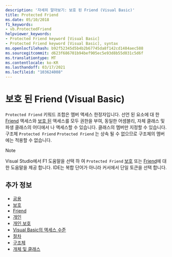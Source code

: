 ```yaml
---
description: '자세히 알아보기: 보호 된 Friend (Visual Basic)'
title: Protected Friend
ms.date: 05/10/2018
f1_keywords:
- vb.ProtectedFriend
helpviewer_keywords:
- Protected Friend keyword [Visual Basic]
- Protected Friend keyword [Visual Basic], syntax
ms.openlocfilehash: b92f52345d5b4b2b67745da8f142cd1484aec588
ms.sourcegitcommit: d623f686701b94bef905ec5e93d8b55d031c5d6f
ms.translationtype: MT
ms.contentlocale: ko-KR
ms.lasthandoff: 03/17/2021
ms.locfileid: "103624008"
---
```

# <a name="protected-friend-visual-basic"></a>보호 된 Friend (Visual Basic)

`Protected Friend` 키워드 조합은 멤버 액세스 한정자입니다. 선언 된 요소에 대 한 [Friend](friend.md) 액세스와 [보호 된](protected.md) 액세스를 모두 권한을 부여, 동일한 어셈블리, 자체 클래스 및 파생 클래스의 어디에서 나 액세스할 수 있습니다. 클래스의 멤버만 지정할 수 있습니다. 구조체 `Protected Friend` `Protected Friend` 는 상속 될 수 없으므로 구조체의 멤버에는 적용할 수 없습니다.

> [!NOTE]
> Visual Studio에서 F1 도움말을 선택 하 여 `Protected Friend` [보호](protected.md) 또는 [Friend](friend.md)에 대 한 도움말을 제공 합니다. IDE는 복합 단어가 아니라 커서에서 단일 토큰을 선택 합니다.

## <a name="see-also"></a>추가 정보

- [공용](public.md)
- [보호](protected.md)
- [Friend](friend.md)
- [개인](private.md)
- [개인 보호](./private-protected.md)
- [Visual Basic의 액세스 수준](../../programming-guide/language-features/declared-elements/access-levels.md)
- [절차](../../programming-guide/language-features/procedures/index.md)
- [구조체](../../programming-guide/language-features/data-types/structures.md)
- [개체 및 클래스](../../programming-guide/language-features/objects-and-classes/index.md)
